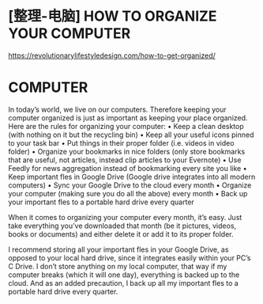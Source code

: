 


# [整理-电脑] HOW TO ORGANIZE YOUR COMPUTER

https://revolutionarylifestyledesign.com/how-to-get-organized/

 # COMPUTER
In today’s world, we live on our computers. Therefore keeping your computer organized is just
as important as keeping your place organized.
Here are the rules for organizing your computer:
• Keep a clean desktop (with nothing on it but the recycling bin)
• Keep all your useful icons pinned to your task bar
• Put things in their proper folder (i.e. videos in video folder)
• Organize your bookmarks in nice folders (only store bookmarks that are useful, not articles,
instead clip articles to your Evernote)
• Use Feedly for news aggregation instead of bookmarking every site you like
•	 Keep important fles in Google Drive (Google drive integrates into all modern computers)
•	 Sync your Google Drive to the cloud every month
•	 Organize your computer (making sure you do all the above) every month
•	 Back up your important fles to a portable hard drive every quarter

When it comes to organizing your computer every month, it’s easy. Just take everything you’ve
downloaded that month (be it pictures, videos, books or documents) and either delete it or add
it to its proper folder.

I recommend storing all your important fles in your Google Drive, as opposed to your local
hard drive, since it integrates easily within your PC’s C Drive. I don’t store anything on my local
computer, that way if my computer breaks (which it will one day), everything is backed up to
the cloud. And as an added precaution, I back up all my important fles to a portable hard drive
every quarter.



